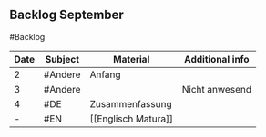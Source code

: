 ## Backlog September
#Backlog

| Date | Subject | Material                  | Additional info |
| ---- | ------- | ------------------------- | --------------- |
| 2    | #Andere | Anfang                    |                 |
| 3    | #Andere |                           | Nicht anwesend  |
| 4    | #DE     | Zusammenfassung           |                 |
| -    | #EN     | [[Englisch Matura]] |                 |
